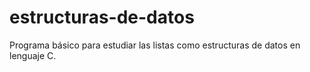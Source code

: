 # estructuras-de-datos
 Programa básico para estudiar las listas como estructuras de datos en lenguaje C.
